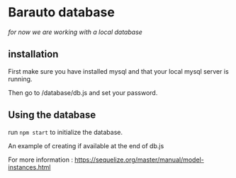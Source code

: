 # Barauto database

*for now we are working with a local database*

## installation

First make sure you have installed mysql and that your local mysql server is running.

Then go to /database/db.js and set your password.

## Using the database

run `npm start` to initialize the database.

An example of creating if available at the end of db.js

For more information :  https://sequelize.org/master/manual/model-instances.html